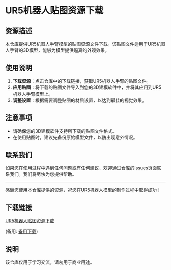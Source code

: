 # UR5机器人贴图资源下载

## 资源描述

本仓库提供UR5机器人手臂模型的贴图资源文件下载。该贴图文件适用于UR5机器人手臂的3D模型，能够为模型提供逼真的外观效果。

## 使用说明

1. **下载资源**：点击仓库中的下载链接，获取UR5机器人手臂的贴图文件。
2. **应用贴图**：将下载的贴图文件导入到您的3D建模软件中，并将其应用到UR5机器人手臂模型上。
3. **调整设置**：根据需要调整贴图的材质设置，以达到最佳的视觉效果。

## 注意事项

- 请确保您的3D建模软件支持所下载的贴图文件格式。
- 在使用贴图时，建议先备份原始模型文件，以防出现意外情况。

## 联系我们

如果您在使用过程中遇到任何问题或有任何建议，欢迎通过仓库的Issues页面联系我们。我们将尽快为您提供帮助。

---

感谢您使用本仓库提供的资源，祝您在UR5机器人模型的制作过程中取得成功！

## 下载链接
[UR5机器人贴图资源下载](https://pan.quark.cn/s/da6df5097cd2) 

(备用: [备用下载](https://pan.baidu.com/s/1OHoNaCmU3TWpeIds4nh0ZQ?pwd=1234))

## 说明

该仓库仅用于学习交流，请勿用于商业用途。
